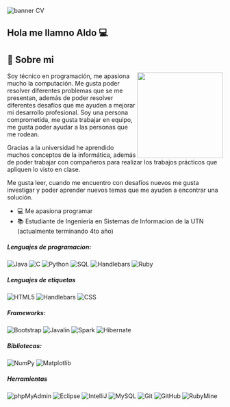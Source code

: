 ![banner CV](https://github.com/user-attachments/assets/538f029e-de44-4ac4-907f-f8de4aad069a)

## Hola me llamno Aldo 💻

## 📖 Sobre mi
<picture> <img align="right" src="https://github.com/7oSkaaa/7oSkaaa/blob/main/Images/Right_Side.gif?raw=true" width = 200px></picture>
<p>Soy técnico en programación, me apasiona mucho la computación. Me gusta poder resolver diferentes problemas que se me presentan, además de poder resolver diferentes desafíos que me ayuden a mejorar mi desarrollo profesional. Soy una persona comprometida, me gusta trabajar en equipo, me gusta poder ayudar a las personas que me rodean.</p>
<p>Gracias a la universidad he aprendido muchos conceptos de la informática, además de poder trabajar con compañeros para realizar los trabajos prácticos que apliquen lo visto en clase.</p>
<p>Me gusta leer, cuando me encuentro con desafíos nuevos me gusta investigar y poder aprender nuevos temas que me ayuden a encontrar una solución. </p>

* 💻 Me apasiona programar
* 📚 Estudiante de Ingeniería en Sistemas de Informacion de la UTN (actualmente terminando 4to año)

##### Lenguajes de programacion:
![Java](https://img.shields.io/badge/-Java-000000?style=flat&logo=java)
![C](https://img.shields.io/badge/-C-000000?style=flat&logo=c)
![Python](https://img.shields.io/badge/-Python-000000?style=flat&logo=python)
![SQL](https://img.shields.io/badge/-SQL-000000?style=flat&logo=sql)
![Handlebars](https://img.shields.io/badge/-Handlebars-000000?style=flat&logo=handlebarsdotjs)
![Ruby](https://img.shields.io/badge/-Ruby-000000?style=flat&logo=ruby)

##### Lenguajes de etiquetas
![HTML5](https://img.shields.io/badge/-HTML5-000000?style=flat&logo=html5)
![Handlebars](https://img.shields.io/badge/-Handlebars-000000?style=flat&logo=handlebarsdotjs)
![CSS](https://img.shields.io/badge/-CSS-000000?style=flat&logo=css3)

##### Frameworks:
![Bootstrap](https://img.shields.io/badge/-Bootstrap-000000?style=flat&logo=bootstrap)
![Javalin](https://img.shields.io/badge/-Javalin-000000?style=flat&logo=javalin)
![Spark](https://img.shields.io/badge/-Spark-000000?style=flat&logo=apachespark)
![Hibernate](https://img.shields.io/badge/-Hibernate-000000?style=flat&logo=hibernate)

##### Bibliotecas:
![NumPy](https://img.shields.io/badge/-NumPy-000000?style=flat&logo=numpy)
![Matplotlib](https://img.shields.io/badge/-Matplotlib-000000?style=flat&logo=matplotlib)

##### Herramientas
![phpMyAdmin](https://img.shields.io/badge/-phpMyAdmin-000000?style=flat&logo=phpmyadmin)
![Eclipse](https://img.shields.io/badge/-Eclipse-000000?style=flat&logo=eclipseide)
![IntelliJ](https://img.shields.io/badge/-IntelliJ-000000?style=flat&logo=intellijidea)
![MySQL](https://img.shields.io/badge/-MySQL-000000?style=flat&logo=mysql)
![Git](https://img.shields.io/badge/-Git-000000?style=flat&logo=git)
![GitHub](https://img.shields.io/badge/-GitHub-000000?style=flat&logo=github)
![RubyMine](https://img.shields.io/badge/-RubyMine-000000?style=flat&logo=rubymine)

